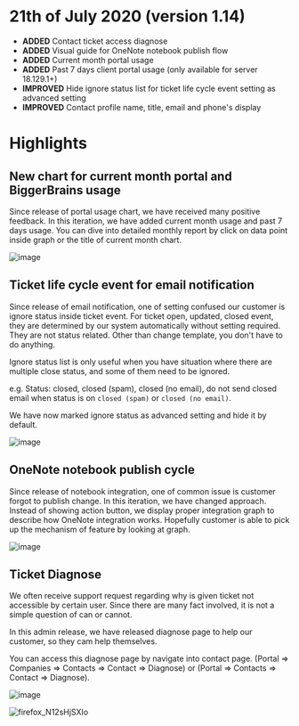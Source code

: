 # 21th of July 2020 (version 1.14)
- **ADDED** Contact ticket access diagnose
- **ADDED** Visual guide for OneNote notebook publish flow
- **ADDED** Current month portal usage
- **ADDED** Past 7 days client portal usage (only available for server 18.129.1+)
- **IMPROVED** Hide ignore status list for ticket life cycle event setting as advanced setting
- **IMPROVED** Contact profile name, title, email and phone's display

# Highlights

## New chart for current month portal and BiggerBrains usage
Since release of portal usage chart, we have received many positive feedback. In this iteration, we have added current month usage and past 7 days usage. You can dive into detailed monthly report by click on data point inside graph or the title of current month chart.

![image](https://user-images.githubusercontent.com/1712143/88113132-528b8700-cc05-11ea-9a4c-f26aa995e574.png)

## Ticket life cycle event for email notification
Since release of email notification, one of setting confused our customer is ignore status inside ticket event. For ticket open, updated, closed event, they are determined by our system automatically without setting required. They are not status related. Other than change template, you don't have to do anything.

Ignore status list is only useful when you have situation where there are multiple close status, and some of them need to be ignored. 

e.g. Status: closed, closed (spam), closed (no email), do not send closed email when status is on `closed (spam)` or `closed (no email)`. 

We have now marked ignore status as advanced setting and hide it by default.

![image](https://user-images.githubusercontent.com/1712143/88113202-7222af80-cc05-11ea-81d6-392b2fb28f36.png)

## OneNote notebook publish cycle
Since release of notebook integration, one of common issue is customer forgot to publish change. In this iteration, we have changed approach. Instead of showing action button, we display proper integration graph to describe how OneNote integration works. Hopefully customer is able to pick up the mechanism of feature by looking at graph.

![image](https://user-images.githubusercontent.com/1712143/88113249-849ce900-cc05-11ea-999b-6d8a3b0345d3.png)

## Ticket Diagnose
We often receive support request regarding why is given ticket not accessible by certain user. Since there are many fact involved, it is not a simple question of can or cannot.

In this admin release, we have released diagnose page to help our customer, so they cam help themselves.

You can access this diagnose page by navigate into contact page. (Portal => Companies => Contacts => Contact => Diagnose) or (Portal => Contacts => Contact => Diagnose).

![image](https://user-images.githubusercontent.com/1712143/88113506-02f98b00-cc06-11ea-8865-341bfc91c057.png)

![firefox_N12sHjSXIo](https://user-images.githubusercontent.com/1712143/88113445-eb220700-cc05-11ea-894d-b8bffdb565d2.png)
